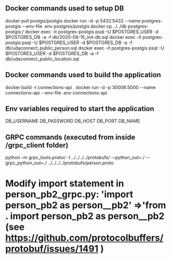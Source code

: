 ## Docker commands used to setup DB
docker pull postgis/postgis
docker run -d -p 5432:5432 --name postgres-postgis --env-file .env postgres/postgis
docker cp ../../db postgres-postgis:/
docker exec -it postgres-postgis psql -U $POSTGRES_USER -d $POSTGRES_DB -a -f db/2020-08-15_init-db.sql
docker exec -it postgres-postgis psql -U $POSTGRES_USER -d $POSTGRES_DB -a -f db/udaconnect_public_person.sql
docker exec -it postgres-postgis psql -U $POSTGRES_USER -d $POSTGRES_DB -a -f db/udaconnect_public_location.sql


## Docker commands used to build the application
docker build -t connections-api .
docker run -d -p 30006:5000 --name connections-api --env-file .env connections-api

## Env variables required to start the application
DB_USERNAME
DB_PASSWORD
DB_HOST
DB_PORT
DB_NAME

## GRPC commands (executed from inside /grpc_client folder)
python -m grpc_tools.protoc -I ../../../../protobufs/  --python_out=./ --grpc_python_out=./ ../../../../protobufs/person.proto
# Modify import statement in person_pb2_grpc.py: 'import person_pb2 as person__pb2'  =>'from . import person_pb2 as person__pb2 (see https://github.com/protocolbuffers/protobuf/issues/1491 )